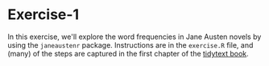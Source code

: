 # Exercise-1

In this exercise, we'll explore the word frequencies in Jane Austen novels by using the `janeaustenr` package. Instructions are in the `exercise.R` file, and (many) of the steps are captured in the first chapter of the [tidytext book](http://tidytextmining.com/tidytext.html).